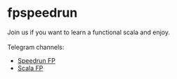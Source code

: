 # fpspeedrun

Join us if you want to learn a functional scala and enjoy.</br></br> 
Telegram channels:</br> 
- [Speedrun FP](https://t.me/speedrun_scala_fp)
- [Scala FP](https://t.me/scala_fp)
